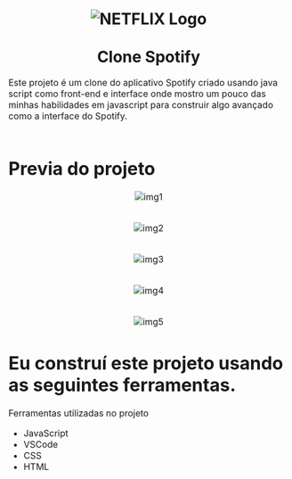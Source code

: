 <h1 align="center">
  <img title="Netflix" src="https://files.tecnoblog.net/wp-content/uploads/2015/07/spotify-novo-verde.jpg" alt="NETFLIX Logo"/>
  <br><br>
  Clone Spotify
</h1>

<p><font size="3">
  Este projeto é um clone do aplicativo Spotify criado usando java script como front-end e interface onde mostro um pouco das minhas habilidades em javascript para construir 
  algo avançado como a interface do Spotify.
  <br><br> 
</p>


 # Previa do projeto
 
<div align="center"><a name="menu"></a>

![img1](https://github.com/IagoCustodio/CloneSpotify/assets/74364305/e783d2ae-1b60-43b2-9847-c0ce0cad9a4a)
<br><br>

![img2](https://github.com/IagoCustodio/CloneSpotify/assets/74364305/ab19865a-77ad-4ec6-aa3d-a9fc7062117a)
<br><br>

![img3](https://github.com/IagoCustodio/CloneSpotify/assets/74364305/d70caea9-83e9-43ca-8cca-ad95ae98ea31)
<br><br>

![img4](https://github.com/IagoCustodio/CloneSpotify/assets/74364305/7a5f2179-e550-4a6e-8559-87301aff7833)
<br><br>

![img5](https://github.com/IagoCustodio/CloneSpotify/assets/74364305/dfe547ff-f599-4490-b50d-efb86b7759f6)

</div>


# Eu construí este projeto usando as seguintes ferramentas.

Ferramentas utilizadas no projeto

- JavaScript
- VSCode
- CSS
- HTML
